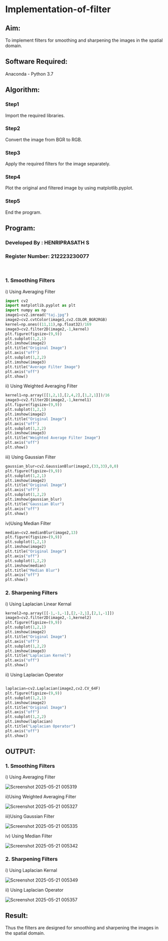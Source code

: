 # Implementation-of-filter
## Aim:
To implement filters for smoothing and sharpening the images in the spatial domain.

## Software Required:
Anaconda - Python 3.7

## Algorithm:
### Step1
Import the required libraries.

### Step2
Convert the image from BGR to RGB.

### Step3
Apply the required filters for the image separately.

### Step4
Plot the original and filtered image by using matplotlib.pyplot.

### Step5
End the program.

## Program:
### Developed By   : HENRIPRASATH S
### Register Number: 212223230077
</br>

### 1. Smoothing Filters

i) Using Averaging Filter
```Python
import cv2
import matplotlib.pyplot as plt
import numpy as np
image1=cv2.imread("taj.jpg")
image2=cv2.cvtColor(image1,cv2.COLOR_BGR2RGB)
kernel=np.ones((11,11),np.float32)/169
image3=cv2.filter2D(image2,-1,kernel)
plt.figure(figsize=(9,9))
plt.subplot(1,2,1)
plt.imshow(image2)
plt.title("Original Image")
plt.axis("off")
plt.subplot(1,2,2)
plt.imshow(image3)
plt.title("Average Filter Image")
plt.axis("off")
plt.show()

```
ii) Using Weighted Averaging Filter
```Python
kernel1=np.array([[1,2,1],[2,4,2],[1,2,1]])/16
image3=cv2.filter2D(image2,-1,kernel1)
plt.figure(figsize=(9,9))
plt.subplot(1,2,1)
plt.imshow(image2)
plt.title("Original Image")
plt.axis("off")
plt.subplot(1,2,2)
plt.imshow(image3)
plt.title("Weighted Average Filter Image")
plt.axis("off")
plt.show()

```
iii) Using Gaussian Filter
```Python
gaussian_blur=cv2.GaussianBlur(image2,(33,33),0,0)
plt.figure(figsize=(9,9))
plt.subplot(1,2,1)
plt.imshow(image2)
plt.title("Original Image")
plt.axis("off")
plt.subplot(1,2,2)
plt.imshow(gaussian_blur)
plt.title("Gaussian Blur")
plt.axis("off")
plt.show()

```
iv)Using Median Filter
```Python
median=cv2.medianBlur(image2,13)
plt.figure(figsize=(9,9))
plt.subplot(1,2,1)
plt.imshow(image2)
plt.title("Original Image")
plt.axis("off")
plt.subplot(1,2,2)
plt.imshow(median)
plt.title("Median Blur")
plt.axis("off")
plt.show()

```

### 2. Sharpening Filters
i) Using Laplacian Linear Kernal
```Python
kernel2=np.array([[-1,-1,-1],[2,-2,1],[2,1,-1]])
image3=cv2.filter2D(image2,-1,kernel2)
plt.figure(figsize=(9,9))
plt.subplot(1,2,1)
plt.imshow(image2)
plt.title("Original Image")
plt.axis("off")
plt.subplot(1,2,2)
plt.imshow(image3)
plt.title("Laplacian Kernel")
plt.axis("off")
plt.show()

```
ii) Using Laplacian Operator
```Python

laplacian=cv2.Laplacian(image2,cv2.CV_64F)
plt.figure(figsize=(9,9))
plt.subplot(1,2,1)
plt.imshow(image2)
plt.title("Original Image")
plt.axis("off")
plt.subplot(1,2,2)
plt.imshow(laplacian)
plt.title("Laplacian Operator")
plt.axis("off")
plt.show()

```

## OUTPUT:
### 1. Smoothing Filters


i) Using Averaging Filter

![Screenshot 2025-05-21 005319](https://github.com/user-attachments/assets/3c952a0b-4726-439a-98cf-f7f950192f4a)

ii)Using Weighted Averaging Filter

![Screenshot 2025-05-21 005327](https://github.com/user-attachments/assets/24b43462-2ffa-45f3-b667-00061d1218be)

iii)Using Gaussian Filter

![Screenshot 2025-05-21 005335](https://github.com/user-attachments/assets/dfc71c32-154a-4098-a164-1e85410a01cf)


iv) Using Median Filter

![Screenshot 2025-05-21 005342](https://github.com/user-attachments/assets/ac0b90b7-45df-46ed-8439-1732416bd624)

### 2. Sharpening Filters

i) Using Laplacian Kernal

![Screenshot 2025-05-21 005349](https://github.com/user-attachments/assets/fa682e8a-bcaa-4baf-aa4b-d9ed851e4825)

ii) Using Laplacian Operator

![Screenshot 2025-05-21 005357](https://github.com/user-attachments/assets/0c7c2406-55a1-4b04-9efe-934ea6ff0266)

## Result:
Thus the filters are designed for smoothing and sharpening the images in the spatial domain.
